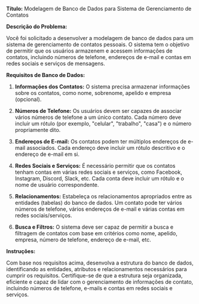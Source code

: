 **Título:** Modelagem de Banco de Dados para Sistema de Gerenciamento de Contatos

**Descrição do Problema:**

Você foi solicitado a desenvolver a modelagem de banco de dados para um sistema de gerenciamento de contatos pessoais. O sistema tem o objetivo de permitir que os usuários armazenem e acessem informações de contatos, incluindo números de telefone, endereços de e-mail e contas em redes sociais e serviços de mensagens.

**Requisitos de Banco de Dados:**

1. **Informações dos Contatos:** O sistema precisa armazenar informações sobre os contatos, como nome, sobrenome, apelido e empresa (opcional).

2. **Números de Telefone:** Os usuários devem ser capazes de associar vários números de telefone a um único contato. Cada número deve incluir um rótulo (por exemplo, "celular", "trabalho", "casa") e o número propriamente dito.

3. **Endereços de E-mail:** Os contatos podem ter múltiplos endereços de e-mail associados. Cada endereço deve incluir um rótulo descritivo e o endereço de e-mail em si.

4. **Redes Sociais e Serviços:** É necessário permitir que os contatos tenham contas em várias redes sociais e serviços, como Facebook, Instagram, Discord, Slack, etc. Cada conta deve incluir um rótulo e o nome de usuário correspondente.

5. **Relacionamentos:** Estabeleça os relacionamentos apropriados entre as entidades (tabelas) do banco de dados. Um contato pode ter vários números de telefone, vários endereços de e-mail e várias contas em redes sociais/serviços.

6. **Busca e Filtros:** O sistema deve ser capaz de permitir a busca e filtragem de contatos com base em critérios como nome, apelido, empresa, número de telefone, endereço de e-mail, etc.

**Instruções:**

Com base nos requisitos acima, desenvolva a estrutura do banco de dados, identificando as entidades, atributos e relacionamentos necessários para cumprir os requisitos. Certifique-se de que a estrutura seja organizada, eficiente e capaz de lidar com o gerenciamento de informações de contato, incluindo números de telefone, e-mails e contas em redes sociais e serviços.
